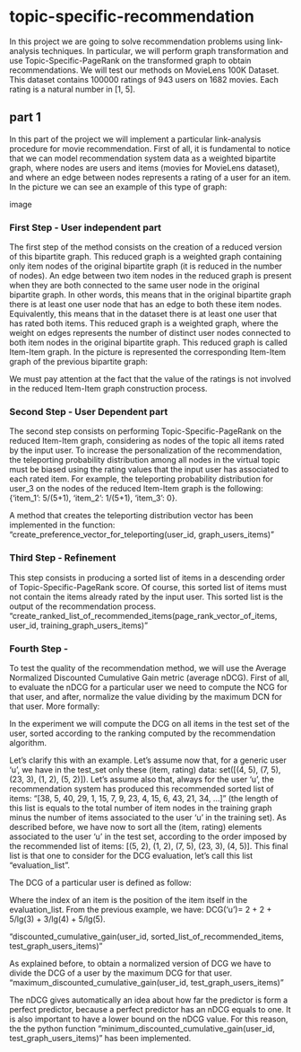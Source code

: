 # topic-specific-recommendation
In this project we are going to solve recommendation problems using link-analysis techniques. In particular, we will perform graph transformation and use Topic-Specific-PageRank on the transformed graph to obtain recommendations.
We will test our methods on MovieLens 100K Dataset. This dataset contains 100000 ratings of 943 users on 1682 movies. Each rating is a natural number in [1, 5]. 

## part 1

In this part of the project we will implement a particular link-analysis procedure for movie recommendation. 
First of all, it is fundamental to notice that we can model recommendation system data as a weighted bipartite graph, where nodes are users and items (movies for MovieLens dataset), and where an edge between nodes represents a rating of a user for an item.
In the picture we can see an example of this type of graph:

image

### First Step - User independent part

The first step of the method consists on the creation of a reduced version of this bipartite graph. This reduced graph is a weighted graph containing only item nodes of the original bipartite graph (it is reduced in the number of nodes). 
An edge between two item nodes in the reduced graph is present when they are both connected to the same user node in the original bipartite graph. In other words, this means that in the original bipartite graph there is at least one user node that has an edge to both these item nodes. Equivalently, this means that in the dataset there is at least one user that has rated both items. This reduced graph is a weighted graph, where the weight on edges represents the number of distinct user nodes connected to both item nodes in the original bipartite graph.
This reduced graph is called Item-Item graph.
In the picture is represented the corresponding Item-Item graph of the previous bipartite graph:

We must pay attention at the fact that the value of the ratings is not involved in the reduced Item-Item graph construction process.

### Second Step - User Dependent part

The second step consists on performing Topic-Specific-PageRank on the reduced Item-Item graph, considering as nodes of the topic all items rated by the input user. To increase the personalization of the recommendation, the teleporting probability distribution among all nodes in the virtual topic must be biased using the rating values that the input user has associated to each rated item.
For example, the teleporting probability distribution for user_3 on the nodes of the reduced Item-Item graph is the following: {‘item_1’: 5/(5+1), ‘item_2’: 1/(5+1), ‘item_3’: 0}.

A method that creates the teleporting distribution vector has been implemented in the function: “create_preference_vector_for_teleporting(user_id, graph_users_items)” 

### Third Step - Refinement

This step consists in producing a sorted list of items in a descending order of Topic-Specific-PageRank score. Of course, this sorted list of items must not contain the items already rated by the input user. This sorted list is the output of the recommendation process.
“create_ranked_list_of_recommended_items(page_rank_vector_of_items, user_id, training_graph_users_items)”

### Fourth Step - 

To test the quality of the recommendation method, we will use the Average Normalized Discounted Cumulative Gain metric (average nDCG).
First of all, to evaluate the nDCG for a particular user we need to compute the NCG for that user, and after, normalize the value dividing by the maximum DCN for that user. More formally:



In the experiment we will compute the DCG on all items in the test set of the user, sorted according to the ranking computed by the recommendation algorithm. 

Let’s clarify this with an example. 
Let’s assume now that, for a generic user ‘u’, we have in the test_set only these (item, rating) data: set([(4, 5), (7, 5), (23, 3), (1, 2), (5, 2)]). 
Let’s assume also that, always for the user ‘u’, the recommendation system has produced this recommended sorted list of items:
“[38, 5, 40, 29, 1, 15, 7, 9, 23, 4, 15, 6, 43, 21, 34, ...]”
(the length of this list is equals to the total number of item nodes in the training graph minus the number of items associated to the user ‘u’ in the training set). 
As described before, we have now to sort all the (item, rating) elements associated to the user ‘u’ in the test set, according to the order imposed by the recommended list of items:
[(5, 2), (1, 2), (7, 5), (23, 3), (4, 5)]. 
This final list is that one to consider for the DCG evaluation, let’s call this list “evaluation_list”.

The DCG of a particular user is defined as follow:



Where the index of an item is the position of the item itself in the evaluation_list.
From the previous example, we have:
DCG(‘u’)= 2 + 2 + 5/lg(3) + 3/lg(4) + 5/lg(5).

“discounted_cumulative_gain(user_id, sorted_list_of_recommended_items, test_graph_users_items)”

As explained before, to obtain a normalized version of DCG we have to divide the DCG of a user by the maximum DCG for that user.
“maximum_discounted_cumulative_gain(user_id, test_graph_users_items)” 


The nDCG gives automatically an idea about how far the predictor is form a perfect predictor, because a perfect predictor has an nDCG equals to one. It is also important to have a lower bound on the nDCG value. For this reason, the the python function “minimum_discounted_cumulative_gain(user_id, test_graph_users_items)”  has been implemented. 









